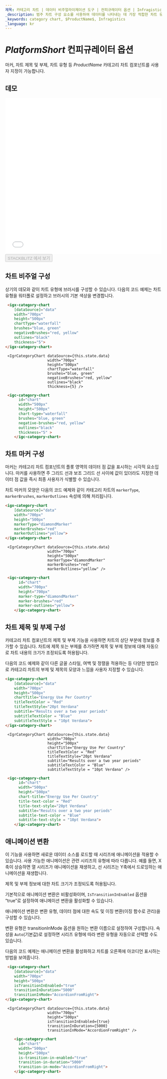 ```yaml
---
제목: 카테고리 차트 | 데이터 비주얼라이제이션 도구 | 컨피규레이터 옵션 | Infragistics
_description: 범주 차트 구성 요소를 사용하여 데이터를 나타내는 데 가장 적합한 차트 유형을 분석하고 자동으로 선택합니다. 시각화를위한 차트 유형에 대해 알아보십시오.
_keywords: category chart, $ProductName$, Infragistics
_language: kr
---
```

# $PlatformShort$ 컨피규레이터 옵션

마커, 차트 제목 및 부제, 차트 유형 등 $ProductName$ 카테고리 차트 컴포넌트를 사용자 지정이 가능합니다.

## 데모
<div class="sample-container loading" style="height: 500px">
    <iframe id="category-chart-marker-options-iframe" src='{environment:dvDemosBaseUrl}/charts/category-chart-marker-options' width="100%" height="100%" seamless frameBorder="0" onload="onXPlatSampleIframeContentLoaded(this);"></iframe>
</div>
<div>
    <button data-localize="stackblitz" disabled class="stackblitz-btn"   data-iframe-id="category-chart-marker-options-iframe" data-demos-base-url="{environment:dvDemosBaseUrl}">STACKBLITZ 에서 보기
    </button>
<sample-button src="charts/category-chart/marker-options"></sample-button>

</div>

## 차트 비주얼 구성

상기의 데모와 같이 차트 유형에 브러시를 구성할 수 있습니다. 다음의 코드 예제는 차트 유형을 워터폴로 설정하고 브러시의 기본 색상을 변경합니다.

```html
 <igx-category-chart
    [dataSource]="data"
    width="700px"
    height="500px"
    chartType="waterfall"
	brushes="blue, green"
	negativeBrushes="red, yellow"
	outlines="black"
	thickness="5">
</igx-category-chart>
```

```tsx
 <IgrCategoryChart dataSource={this.state.data}
                   width="700px"
                   height="500px"
                   chartType="waterfall"
                   brushes="blue, green"
                   negativeBrushes="red, yellow"
                   outlines="black"
                   thickness={5} />
```
```html
 <igc-category-chart
      id="chart"
      width="500px"
      height="500px"
      chart-type="waterfall"
      brushes="blue, green"
      negative-brushes="red, yellow"
      outlines="black"
      thickness="5" >
    </igc-category-chart>
```
## 차트 마커 구성

마커는 카테고리 차트 컴포넌트의 플롯 영역의 데이터 점 값을 표시하는 시각적 요소입니다. 마커를 사용하면 주 그리드 선과 보조 그리드 선 사이에 값이 있더라도 지정한 데이터 점 값을 즉시 최종 사용자가 식별할 수 있습니다.

차트 마커의 모양은 다음의 코드 예제와 같이 카테고리 차트의 `markerType`, `markerBrushes`, `markerOutlines` 속성에 의해 처리됩니다.

```html
<igx-category-chart
    [dataSource]="data"
    width="700px"
    height="500px"
    markerType="diamondMarker"
    markerBrushes="red"
    markerOutlines="yellow">
</igx-category-chart>
```

```tsx
 <IgrCategoryChart dataSource={this.state.data}
                   width="700px"
                   height="500px"
                   markerType="diamondMarker"
                   markerBrushes="red"
                   markerOutlines="yellow" />
```
```html
 <igc-category-chart
      id="chart"
      width="700px"
      height="700px"
      marker-type="diamondMarker"
      marker-brushes="red"
      marker-outlines="yellow">
    </igc-category-chart>
```
## 차트 제목 및 부제 구성

카테고리 차트 컴포넌트의 제목 및 부제 기능을 사용하면 차트의 상단 부분에 정보를 추가할 수 있습니다.
차트에 제목 또는 부제를 추가하면 제목 및 부제 정보에 대해 자동으로 차트 내용의 크기가 조정되도록 허용됩니다.

다음의 코드 예제와 같이 다른 글꼴 스타일, 여백 및 정렬을 적용하는 등 다양한 방법으로 카테고리 차트의 부제 및 제목의 모양과 느낌을 사용자 지정할 수 있습니다.


```html
<igx-category-chart
    [dataSource]="data"
    width="700px"
    height="500px"
    chartTitle="Energy Use Per Country"
    titleTextColor = "Red"
    titleTextStyle="20pt Verdana"
    subtitle="Results over a two year periods"
    subtitleTextColor = "Blue"
    subtitleTextStyle = "10pt Verdana">
</igx-category-chart>
```

```tsx
 <IgrCategoryChart dataSource={this.state.data}
                   width="700px"
                   height="500px"
                   chartTitle="Energy Use Per Country"
                   titleTextColor = "Red"
                   titleTextStyle="20pt Verdana"
                   subtitle="Results over a two year periods"
                   subtitleTextColor = "Blue"
                   subtitleTextStyle = "10pt Verdana" />
```
```html
 <igc-category-chart
      id="chart"
      width="500px"
      height="500px"
      chart-title="Energy Use Per Country"
      title-text-color = "Red"
      title-text-style="20pt Verdana"
      subtitle="Results over a two year periods"
      subtitle-text-color = "Blue"
      subtitle-text-style = "10pt Verdana">
    </igc-category-chart>
```
## 애니메이션 변환

이 기능을 사용하면 새로운 데이터 소스를 로드할 때 시리즈에 애니메이션을 적용할 수 있습니다. 사용 가능한 애니메이션은 관련 시리즈의 유형에 따라 다릅니다. 예를 들면, X축이 상승하면 열 시리즈가 애니메이션을 재생하고, 선 시리즈는 Y축에서 드로잉하는 애니메이션을 재생합니다.

제목 및 부제 정보에 대한 차트 크기가 조정되도록 허용됩니다.

기본적으로 애니메이션 변환은 비활성화이며, `IsTransitionInEnabled` 옵션을 “true”로 설정하여 애니메이션 변환을 활성화할 수 있습니다.

애니메이션 변환은 변환 유형, 데이터 점에 대한 속도 및 이징 변환(이징 함수로 관리)을 구성할 수 있습니다.

변환 유형은 transitionInMode 옵션을 원하는 변환 이름으로 설정하여 구성합니다. 속성을 `Auto`(기본값)로 설정하면 시리즈 유형에 따라 변환 유형을 자동으로 선택할 수도 있습니다.

다음의 코드 예제는 애니메이션 변환을 활성화하고 차트를 오른쪽에 아코디언 표시하는 방법을 보여줍니다.

```html
 <igx-category-chart
    [dataSource]="data"
    width="700px"
    height="500px"
    isTransitionInEnabled="true"
    transitionInDuration="5000"
    transitionInMode="AccordionFromRight">
</igx-category-chart>
```

```tsx
 <IgrCategoryChart dataSource={this.state.data}
                   width="700px"
                   height="500px"
                   isTransitionInEnabled={true}
                   transitionInDuration={5000}
                   transitionInMode="AccordionFromRight" />
```
```html
    <igc-category-chart
      id="chart"
      width="500px"
      height="500px"
      is-transition-in-enabled="true"
      transition-in-duration="5000"
      transition-in-mode="AccordionFromRight">
    </igc-category-chart>
```